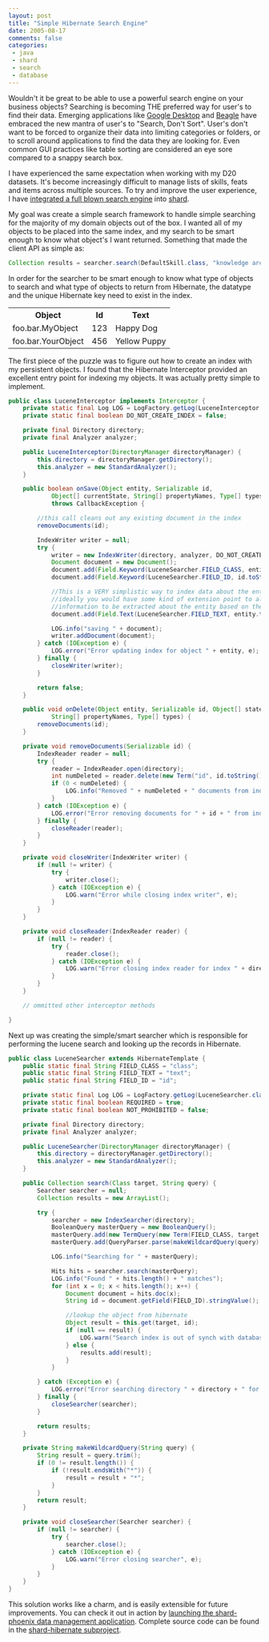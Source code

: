 ```yaml
---
layout: post
title: "Simple Hibernate Search Engine"
date: 2005-08-17
comments: false
categories:
 - java
 - shard
 - search
 - database
---
```


Wouldn't it be great to be able to use a powerful search engine on your business objects? Searching is becoming THE preferred way for user's to find their data. Emerging applications like [Google Desktop](http://desktop.google.com) and [Beagle](http://beaglewiki.org/Main_Page) have embraced the new mantra of user's to "Search, Don't Sort". User's don't want to be forced to organize their data into limiting categories or folders, or to scroll around applications to find the data they are looking for. Even common GUI practices like table sorting are considered an eye sore compared to a snappy search box.



I have experienced the same expectation when working with my D20 datasets. It's become increasingly difficult to manage lists of skills, feats and items across multiple sources. To try and improve the user experience, I have [integrated a full blown search engine](http://jira.codecrate.com/browse/SHA-84) into [shard](http://shard.codecrate.com).



My goal was create a simple search framework to handle simple searching for the majority of my domain objects out of the box. I wanted all of my objects to be placed into the same index, and my search to be smart enough to know what object's I want returned. Something that made the client API as simple as:



```java
Collection results = searcher.search(DefaultSkill.class, "knowledge arc*");
```

In order for the searcher to be smart enough to know what type of objects to search and what type of objects to return from Hibernate, the datatype and the unique Hibernate key need to exist in the index.



<table>

<tr>

<th>Object</th>

<th>Id</th>

<th>Text</th>

</tr><tr>

</tr><tr>

<td>foo.bar.MyObject</td>

<td>123</td>

<td>Happy Dog</td>

</tr>

<tr>

<td>foo.bar.YourObject</td>

<td>456</td>

<td>Yellow Puppy</td>

</tr>

</table>


The first piece of the puzzle was to figure out how to create an index with my persistent objects. I found that the Hibernate Interceptor provided an excellent entry point for indexing my objects. It was actually pretty simple to implement.



```java
public class LuceneInterceptor implements Interceptor {
    private static final Log LOG = LogFactory.getLog(LuceneInterceptor.class);
    private static final boolean DO_NOT_CREATE_INDEX = false;

    private final Directory directory;
    private final Analyzer analyzer;

    public LuceneInterceptor(DirectoryManager directoryManager) {
        this.directory = directoryManager.getDirectory();
        this.analyzer = new StandardAnalyzer();
    }

    public boolean onSave(Object entity, Serializable id,
            Object[] currentState, String[] propertyNames, Type[] types)
            throws CallbackException {

        //this call cleans out any existing document in the index
        removeDocuments(id);

        IndexWriter writer = null;
        try {
            writer = new IndexWriter(directory, analyzer, DO_NOT_CREATE_INDEX);
            Document document = new Document();
            document.add(Field.Keyword(LuceneSearcher.FIELD_CLASS, entity.getClass().getName()));
            document.add(Field.Keyword(LuceneSearcher.FIELD_ID, id.toString()));

            //This is a VERY simplistic way to index data about the entity
            //ideally you would have some kind of extension point to allow for more detailed
            //information to be extracted about the entity based on the datatype
            document.add(Field.Text(LuceneSearcher.FIELD_TEXT, entity.toString()));

            LOG.info("saving " + document);
            writer.addDocument(document);
        } catch (IOException e) {
            LOG.error("Error updating index for object " + entity, e);
        } finally {
            closeWriter(writer);
        }

        return false;
    }

    public void onDelete(Object entity, Serializable id, Object[] state,
            String[] propertyNames, Type[] types) {
        removeDocuments(id);
    }

    private void removeDocuments(Serializable id) {
        IndexReader reader = null;
        try {
            reader = IndexReader.open(directory);
            int numDeleted = reader.delete(new Term("id", id.toString()));
            if (0 < numDeleted) {
                LOG.info("Removed " + numDeleted + " documents from index " + directory);
            }
        } catch (IOException e) {
            LOG.error("Error removing documents for " + id + " from index " + directory, e);
        } finally {
            closeReader(reader);
        }
    }

    private void closeWriter(IndexWriter writer) {
        if (null != writer) {
            try {
                writer.close();
            } catch (IOException e) {
                LOG.warn("Error while closing index writer", e);
            }
        }
    }

    private void closeReader(IndexReader reader) {
        if (null != reader) {
            try {
                reader.close();
            } catch (IOException e) {
                LOG.warn("Error closing index reader for index " + directory, e);
            }
        }
    }

    // ommitted other interceptor methods

}
```



Next up was creating the simple/smart searcher which is responsible for performing the lucene search and looking up the records in Hibernate.



```java
public class LuceneSearcher extends HibernateTemplate {
    public static final String FIELD_CLASS = "class";
    public static final String FIELD_TEXT = "text";
    public static final String FIELD_ID = "id";

    private static final Log LOG = LogFactory.getLog(LuceneSearcher.class);
    private static final boolean REQUIRED = true;
    private static final boolean NOT_PROHIBITED = false;

    private final Directory directory;
    private final Analyzer analyzer;

    public LuceneSearcher(DirectoryManager directoryManager) {
        this.directory = directoryManager.getDirectory();
        this.analyzer = new StandardAnalyzer();
    }

    public Collection search(Class target, String query) {
        Searcher searcher = null;
        Collection results = new ArrayList();

        try {
            searcher = new IndexSearcher(directory);
            BooleanQuery masterQuery = new BooleanQuery();
            masterQuery.add(new TermQuery(new Term(FIELD_CLASS, target.getName())), REQUIRED, NOT_PROHIBITED);
            masterQuery.add(QueryParser.parse(makeWildcardQuery(query), FIELD_TEXT, analyzer), REQUIRED, NOT_PROHIBITED);

            LOG.info("Searching for " + masterQuery);

            Hits hits = searcher.search(masterQuery);
            LOG.info("Found " + hits.length() + " matches");
            for (int x = 0; x < hits.length(); x++) {
                Document document = hits.doc(x);
                String id = document.getField(FIELD_ID).stringValue();

                //lookup the object from hibernate
                Object result = this.get(target, id);
                if (null == result) {
                    LOG.warn("Search index is out of synch with database.  Unable to find object " + target + " with id " + id);
                } else {
                    results.add(result);
                }
            }

        } catch (Exception e) {
            LOG.error("Error searching directory " + directory + " for type " + target + " using query " + query, e);
        } finally {
            closeSearcher(searcher);
        }

        return results;
    }

    private String makeWildcardQuery(String query) {
        String result = query.trim();
        if (0 != result.length()) {
            if (!result.endsWith("*")) {
                result = result + "*";
            }
        }
        return result;
    }

    private void closeSearcher(Searcher searcher) {
        if (null != searcher) {
            try {
                searcher.close();
            } catch (IOException e) {
                LOG.warn("Error closing searcher", e);
            }
        }
    }
}
```



This solution works like a charm, and is easily extensible for future improvements. You can check it out in action by [launching the shard-phoenix data management application](http://www.codecrate.com/display/SHA/Home). Complete source code can be found in the [shard-hibernate subproject](https://shard.dev.java.net/source/browse/shard/shard-hibernate/).

